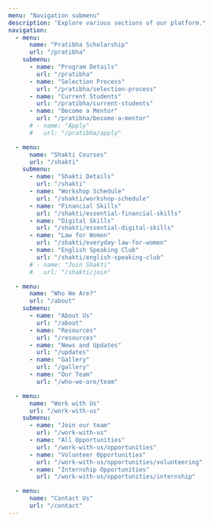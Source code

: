 ```yaml
---
menu: "Navigation submenu"
description: "Explore various sections of our platform."
navigation:
  - menu:
      name: "Pratibha Scholarship"
      url: "/pratibha"
    submenu:
      - name: "Program Details"
        url: "/pratibha"
      - name: "Selection Process"
        url: "/pratibha/selection-process"
      - name: "Current Students"
        url: "/pratibha/current-students"
      - name: "Become a Mentor"
        url: "/pratibha/become-a-mentor"
      # - name: "Apply"
      #   url: "/pratibha/apply"

  - menu:
      name: "Shakti Courses"
      url: "/shakti"
    submenu:
      - name: "Shakti Details"
        url: "/shakti"
      - name: "Workshop Schedule"
        url: "/shakti/workshop-schedule"
      - name: "Financial Skills"
        url: "/shakti/essential-financial-skills"
      - name: "Digital Skills"
        url: "/shakti/essential-digital-skills"
      - name: "Law for Women"
        url: "/shakti/everyday-law-for-women"
      - name: "English Speaking Club"
        url: "/shakti/english-speaking-club"
      # - name: "Join Shakti"
      #   url: "/shakti/join"

  - menu:
      name: "Who We Are?"
      url: "/about"
    submenu:
      - name: "About Us"
        url: "/about"
      - name: "Resources"
        url: "/resources"
      - name: "News and Updates"
        url: "/updates"
      - name: "Gallery"
        url: "/gallery"
      - name: "Our Team"
        url: "/who-we-are/team"

  - menu:
      name: "Work with Us"
      url: "/work-with-us"
    submenu:
      - name: "Join our team"
        url: "/work-with-us"
      - name: "All Opportunities"
        url: "/work-with-us/opportunities"
      - name: "Volunteer Opportunities"
        url: "/work-with-us/opportunities/volunteering"
      - name: "Internship Opportunities"
        url: "/work-with-us/opportunities/internship"

  - menu:
      name: "Contact Us"
      url: "/contact"
---
```

